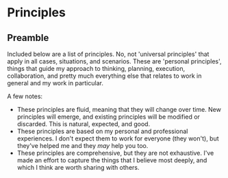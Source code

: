 # Principles

## Preamble

Included below are a list of principles. No, not 'universal principles' that apply in all cases, situations, and scenarios. These are 'personal principles', things that guide my approach to thinking, planning, execution, collaboration, and pretty much everything else that relates to work in general and my work in particular.

A few notes:

- These principles are fluid, meaning that they will change over time. New principles will emerge, and existing principles will be modified or discarded. This is natural, expected, and good.
- These principles are based on my personal and professional experiences. I don't expect them to work for everyone (they won't), but they've helped me and they _may_ help you too.
- These principles are comprehensive, but they are not exhaustive. I've made an effort to capture the things that I believe most deeply, and which I think are worth sharing with others.

